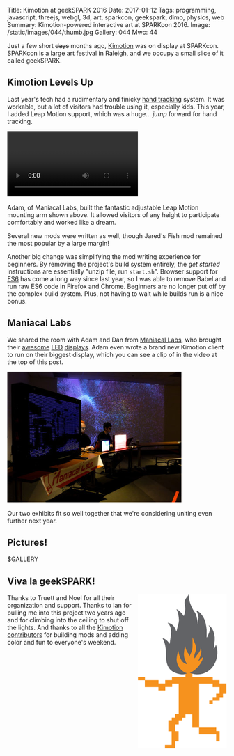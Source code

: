 Title: Kimotion at geekSPARK 2016
Date: 2017-01-12
Tags: programming, javascript, threejs, webgl, 3d, art, sparkcon, geekspark, dimo, physics, web
Summary: Kimotion-powered interactive art at SPARKcon 2016.
Image: /static/images/044/thumb.jpg
Gallery: 044
Mwc: 44

Just a few short <del>days</del> months ago, [Kimotion][kimotion] was on
display at SPARKcon.  SPARKcon is a large art festival in Raleigh, and we
occupy a small slice of it called geekSPARK.

## Kimotion Levels Up

Last year's tech had a rudimentary and finicky [hand tracking][ht] system.  It
was workable, but a lot of visitors had trouble using it, especially kids.
This year, I added Leap Motion support, which was a huge... *jump* forward for
hand tracking.

<video style="margin: 0 auto" controls autoplay loop>
<source src="/static/videos/044/arm.mp4" />
<source src="/static/videos/044/arm.webm" />
</video>

Adam, of Maniacal Labs, built the fantastic adjustable Leap Motion mounting arm
shown above.  It allowed visitors of any height to participate comfortably and
worked like a dream.

Several new mods were written as well, though Jared's Fish mod remained the
most popular by a large margin!

Another big change was simplifying the mod writing experience for beginners.
By removing the project's build system entirely, the *get started* instructions
are essentially "unzip file, run `start.sh`".  Browser support for [ES6][es6]
has come a long way since last year, so I was able to remove Babel and run raw
ES6 code in Firefox and Chrome.  Beginners are no longer put off by the complex
build system.  Plus, not having to wait while builds run is a nice bonus.

## Maniacal Labs

We shared the room with Adam and Dan from [Maniacal Labs][ml], who brought
their [awesome][ml1] [LED][ml2] [displays][ml3].  Adam even wrote a brand new
Kimotion client to run on their biggest display, which you can see a clip of in
the video at the top of this post.

![Maniacal Labs @ geekSPARK 2016](/static/images/044/maniacal.jpg)

Our two exhibits fit so well together that we're considering uniting even
further next year.

## Pictures!

$GALLERY


## Viva la geekSPARK!

<img style="float: right" src="/static/images/044/geekspark.png" alt="geekSPARK logo" />

Thanks to Truett and Noel for all their organization and support.  Thanks to
Ian for pulling me into this project two years ago and for climbing into the
ceiling to shut off the lights.  And thanks to all the [Kimotion
contributors][kc] for building mods and adding color and fun to everyone's
weekend.

<span class="clearfix"></span>

[kimotion]: http://kimotion.xyz
[ml]: http://maniacallabs.com/
[ml1]: http://maniacallabs.com/2016/06/28/jumbo1k-32x32-led-networked-display/
[ml2]: http://maniacallabs.com/WyoManiacalDisplay/
[ml3]: http://maniacallabs.com/2015/09/22/building-the-colossus-led-display/
[redhat]: https://www.redhat.com
[kc]: http://kimotion.xyz/#contributors
[es6]: https://en.wikipedia.org/wiki/ECMAScript#6th_Edition_-_ECMAScript_2015
[ht]: https://vimeo.com/136950949
[lm]: https://www.leapmotion.com
